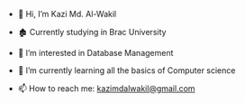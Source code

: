 - 👋 Hi, I’m Kazi Md. Al-Wakil
- 🏚 Currently studying in Brac University
- 👀 I’m interested in Database Management
- 🌱 I’m currently learning all the basics of Computer science

- 📫 How to reach me: kazimdalwakil@gmail.com

<!---
kazi-md-al-wakil/kazi-md-al-wakil is a ✨ special ✨ repository because its `README.md` (this file) appears on your GitHub profile.
You can click the Preview link to take a look at your changes.
--->
